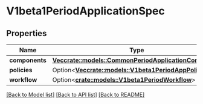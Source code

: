 # V1beta1PeriodApplicationSpec

## Properties

Name | Type | Description | Notes
------------ | ------------- | ------------- | -------------
**components** | [**Vec<crate::models::CommonPeriodApplicationComponent>**](common.ApplicationComponent.md) |  | 
**policies** | Option<[**Vec<crate::models::V1beta1PeriodAppPolicy>**](v1beta1.AppPolicy.md)> |  | [optional]
**workflow** | Option<[**crate::models::V1beta1PeriodWorkflow**](v1beta1.Workflow.md)> |  | [optional]

[[Back to Model list]](../README.md#documentation-for-models) [[Back to API list]](../README.md#documentation-for-api-endpoints) [[Back to README]](../README.md)


